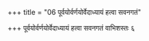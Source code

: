+++
title = "06 पूर्वयोर्वर्णयोर्वेदाध्यायं हत्वा सवनगतं"

+++
पूर्वयोर्वर्णयोर्वेदाध्यायं हत्वा सवनगतं वाभिशस्तः ६
